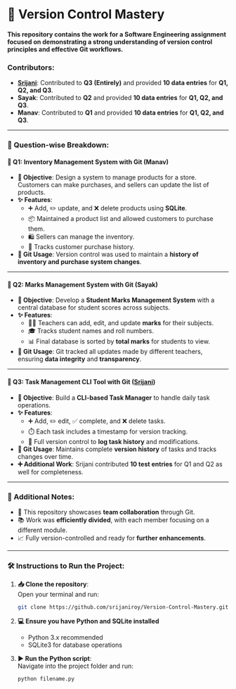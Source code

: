 # 🚀 Version Control Mastery  
#### This repository contains the work for a Software Engineering assignment focused on demonstrating a strong understanding of **version control principles** and effective **Git workflows**.


###  Contributors:
- **[Srijani](https://github.com/srijaniroy)**: Contributed to **Q3 (Entirely)** and provided **10 data entries** for **Q1, Q2, and Q3**.  
- **Sayak**: Contributed to **Q2** and provided **10 data entries** for **Q1, Q2, and Q3**.  
- **Manav**: Contributed to **Q1** and provided **10 data entries** for **Q1, Q2, and Q3**.  

---

### 📌 Question-wise Breakdown:

#### **🔹 Q1: Inventory Management System with Git (Manav)**  
- **🎯 Objective**: Design a system to manage products for a store. Customers can make purchases, and sellers can update the list of products.
- **✨ Features**:
  - ➕ Add, ✏️ update, and ❌ delete products using **SQLite**.
  - 📦 Maintained a product list and allowed customers to purchase them.
  - 🛍️ Sellers can manage the inventory.
  - 🧾 Tracks customer purchase history.
- **🔧 Git Usage**: Version control was used to maintain a **history of inventory and purchase system changes**.

---

#### **🔹 Q2: Marks Management System with Git (Sayak)**  
- **🎯 Objective**: Develop a **Student Marks Management System** with a central database for student scores across subjects.
- **✨ Features**:
  - 👨‍🏫 Teachers can add, edit, and update **marks** for their subjects.
  - 🎓 Tracks student names and roll numbers.
  - 📊 Final database is sorted by **total marks** for students to view.
- **🔧 Git Usage**: Git tracked all updates made by different teachers, ensuring **data integrity** and **transparency**.

---

#### **🔹 Q3: Task Management CLI Tool with Git ([Srijani](https://github.com/srijaniroy))**  
- **🎯 Objective**: Build a **CLI-based Task Manager** to handle daily task operations.
- **✨ Features**:
  - ➕ Add, ✏️ edit, ✅ complete, and ❌ delete tasks.
  - ⏱️ Each task includes a timestamp for version tracking.
  - 📜 Full version control to **log task history** and modifications.
- **🔧 Git Usage**: Maintains complete **version history** of tasks and tracks changes over time.
- **➕ Additional Work**: Srijani contributed **10 test entries** for Q1 and Q2 as well for completeness.

---

### 📝 Additional Notes:
- 🔗 This repository showcases **team collaboration** through Git.
- 📚 Work was **efficiently divided**, with each member focusing on a different module.
- 📈 Fully version-controlled and ready for **further enhancements**.

---

### 🛠️ Instructions to Run the Project:

1. **📥 Clone the repository**:  
   Open your terminal and run:  
   ```bash
   git clone https://github.com/srijaniroy/Version-Control-Mastery.git
   ```

2. **💻 Ensure you have Python and SQLite installed**  
   - Python 3.x recommended  
   - SQLite3 for database operations  

3. **▶️ Run the Python script**:  
   Navigate into the project folder and run:  
   ```bash
   python filename.py
   ```
